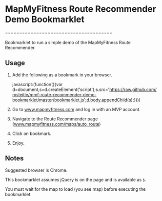 # MapMyFitness Route Recommender Demo Bookmarklet
======================================

Bookmarklet to run a simple demo of the MapMyFitness Route Recommender.

## Usage

1. Add the following as a bookmark in your browser.

    javascript:(function(){var d=document,s=d.createElement('script');s.src='https://raw.github.com/msteitle/mmf-route-recommender-demo-bookmarklet/master/bookmarklet.js';d.body.appendChild(s);}())

2. Go to www.mapmyfitness.com and log in with an MVP account.

3. Navigate to the Route Recommender page (www.mapmyfitness.com/maps/auto_route)

4. Click on bookmark.

5. Enjoy.

## Notes

Suggested browser is Chrome.

This bookmarklet assumes jQuery is on the page and is available as `$`.

You must wait for the map to load (you see map) before executing the bookmarklet.
